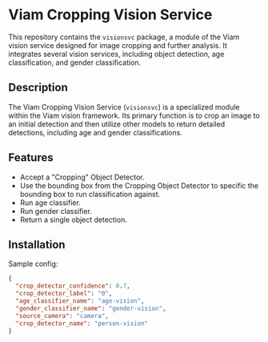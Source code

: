 # Viam Cropping Vision Service

This repository contains the `visionsvc` package, a module of the Viam vision service designed for image cropping and further analysis. It integrates several vision services, including object detection, age classification, and gender classification.

## Description

The Viam Cropping Vision Service (`visionsvc`) is a specialized module within the Viam vision framework. Its primary function is to crop an image to an initial detection and then utilize other models to return detailed detections, including age and gender classifications.

## Features

- Accept a "Cropping" Object Detector.
- Use the bounding box from the Cropping Object Detector to specific the bounding box to run classification against.
- Run age classifier.
- Run gender classifier.
- Return a single object detection.

## Installation

Sample config:
```json
{
  "crop_detector_confidence": 0.7,
  "crop_detector_label": "0",
  "age_classifier_name": "age-vision",
  "gender_classifier_name": "gender-vision",
  "source_camera": "camera",
  "crop_detector_name": "person-vision"
}
```